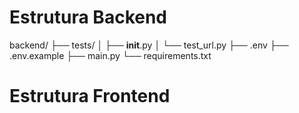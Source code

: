 # Estrutura Backend

backend/
├── tests/
│   ├── __init__.py
│   └── test_url.py
├── .env
├── .env.example
├── main.py
└── requirements.txt

# Estrutura Frontend